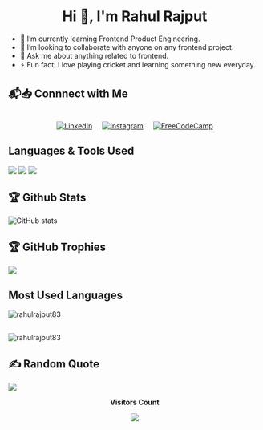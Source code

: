 <!--### Hi there 👋-->

<!--
**rahulrajput83/rahulrajput83** is a ✨ _special_ ✨ repository because its `README.md` (this file) appears on your GitHub profile.

Here are some ideas to get you started:

 🔭 I’m currently working on ...
 🌱 I’m currently learning ...
 👯 I’m looking to collaborate on ...
 🤔 I’m looking for help with ...
 💬 Ask me about ...
 📫 How to reach me: ...
 😄 Pronouns: ...
 ⚡ Fun fact: ...
-->

<h1 align="center">Hi 👋, I'm Rahul Rajput</h1>

<!--
**rahulrajput83/rahulrajput83** is a ✨ _special_ ✨ repository because its `README.md` (this file) appears on your GitHub profile.
-->

- 🌱 I’m currently learning Frontend Product Engineering.
- 👯 I’m looking to collaborate with anyone on any frontend project.
- 💬 Ask me about anything related to frontend.
- ⚡ Fun fact: I love playing cricket and learning something new everyday.

## 📬📥 Connnect with Me
<div align="center">
<br/>
<a href="https://www.linkedin.com/in/rahulrajput83/" target='_blank'><img alt="LinkedIn" src="https://img.shields.io/badge/LinkedIn-0077B5?style=for-the-badge&logo=linkedin&logoColor=white" /></a> &nbsp;&nbsp;&nbsp;
<a href="https://www.instagram.com/rajput_rahul8" target='_blank'><img alt="Instagram" src="https://img.shields.io/badge/Instagram-E4405F?style=for-the-badge&logo=instagram&logoColor=white" /></a> &nbsp;&nbsp;&nbsp;
<a href="https://www.freecodecamp.org/fccef65be44-f99f-44aa-ab0e-86432100b72f" target='_blank'><img alt="FreeCodeCamp" src="https://img.shields.io/badge/freecodecamp-27273D?style=for-the-badge&logo=freecodecamp&logoColor=white" /></a>
</div>

## Languages & Tools Used
<div>
<img src="https://cdn.jsdelivr.net/gh/devicons/devicon/icons/bootstrap/bootstrap-original.svg" />
<img src="https://cdn.jsdelivr.net/gh/devicons/devicon/icons/tailwindcss/tailwindcss-plain.svg" />
<img src="https://cdn.jsdelivr.net/gh/devicons/devicon/icons/html5/html5-plain-wordmark.svg" />
          


</div>


## 🏆 Github Stats
![GitHub stats](https://github-readme-stats.vercel.app/api?username=rahulrajput83&show_icons=true&count_private=true&&theme=default)


## 🏆 GitHub Trophies
![](https://github-profile-trophy.vercel.app/?username=rahulrajput83&theme=default&no-frame=false&no-bg=false&margin-w=4)

## Most Used Languages
<p><img align="center" src="https://github-readme-stats.vercel.app/api/top-langs?username=rahulrajput83&show_icons=true&locale=en&layout=compact&&theme=default" alt="rahulrajput83" /></p>

## 
<span><img align="center" src="https://github-readme-streak-stats.herokuapp.com/?user=rahulrajput83&theme=default" alt="rahulrajput83" /></span>

## ✍️ Random Quote
![](https://quotes-github-readme.vercel.app/api?type=horizontal&theme=default)


<div align="center">
 <b style = {font-weight: 600}>Visitors Count</b>

<p align="center"><img align="center" src="https://profile-counter.glitch.me/{rahulrajput83}/count.svg" /></p> 
<br>
</div>
 
